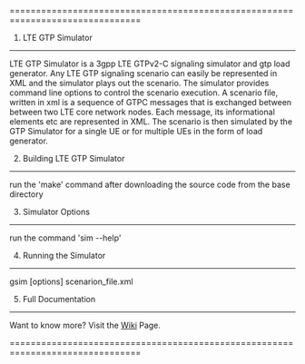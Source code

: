 ===============================================================================
1. LTE GTP Simulator
-------------------------------------------------------------------------------
LTE GTP Simulator is a 3gpp LTE GTPv2-C signaling simulator and gtp load generator. Any LTE GTP signaling scenario can easily be represented in XML and the simulator plays out the scenario. The simulator provides command line options to control the scenario execution. A scenario file, written in xml is a sequence of GTPC messages that is exchanged between between two LTE core network nodes. Each message, its informational elements etc are represented in XML. The scenario is then simulated by the GTP Simulator for a single UE or for multiple UEs in the form of load generator.


2. Building LTE GTP Simulator
-------------------------------------------------------------------------------
run the 'make' command after downloading the source code from the base
directory


3. Simulator Options
-------------------------------------------------------------------------------
run the command 'sim --help'


4. Running the Simulator
-------------------------------------------------------------------------------
gsim [options] scenarion_file.xml


5. Full Documentation
-------------------------------------------------------------------------------
Want to know more? Visit the [Wiki](https://github.com/nithinn/LTE-GTP-Simulator/wiki) Page.

===============================================================================
